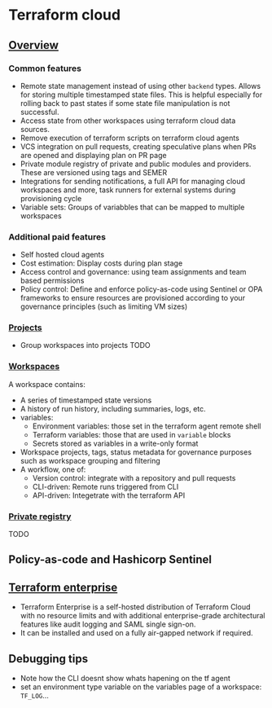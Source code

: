 # Terraform cloud

## [Overview](https://developer.hashicorp.com/terraform/cloud-docs/overview)

### Common features

- Remote state management instead of using other `backend` types. Allows for
  storing multiple timestamped state files. This is helpful especially for
  rolling back to past states if some state file manipulation is not successful.
- Access state from other workspaces using terraform cloud data sources.
- Remove execution of terraform scripts on terraform cloud agents
- VCS integration on pull requests, creating speculative plans when PRs are
  opened and displaying plan on PR page
- Private module registry of private and public modules and providers. These
  are versioned using tags and SEMER
- Integrations for sending notifications, a full API for managing cloud
  workspaces and more, task runners for external systems during provisioning
  cycle
- Variable sets: Groups of variabbles that can be mapped to multiple workspaces

### Additional paid features

- Self hosted cloud agents
- Cost estimation: Display costs during plan stage
- Access control and governance: using team assignments and team based permissions 
- Policy control: Define and enforce policy-as-code using Sentinel or OPA frameworks
  to ensure resources are provisioned according to your governance principles (such as limiting VM sizes)

### [Projects](https://developer.hashicorp.com/terraform/tutorials/cloud/projects)

- Group workspaces into projects
TODO

### [Workspaces](https://developer.hashicorp.com/terraform/cloud-docs/workspaces)

A workspace contains:
- A series of timestamped state versions
- A history of run history, including summaries, logs, etc.
- variables:
  - Environment variables: those set in the terraform agent remote shell
  - Terraform variables: those that are used in `variable` blocks
  - Secrets stored as variables in a write-only format
- Workspace projects, tags, status metadata for governance purposes such as workspace grouping and filtering
- A workflow, one of:
  - Version control: integrate with a repository and pull requests
  - CLI-driven: Remote runs triggered from CLI
  - API-driven: Integetrate with the terraform API

### [Private registry](https://developer.hashicorp.com/terraform/registry/private)

TODO

## Policy-as-code and Hashicorp Sentinel

## [Terraform enterprise](https://developer.hashicorp.com/terraform/enterprise)

- Terraform Enterprise is a self-hosted distribution of Terraform Cloud with no resource limits and with additional enterprise-grade architectural features like audit logging and SAML single sign-on. 
- It can be installed and used on a fully air-gapped network if required.

## Debugging tips

- Note how the CLI doesnt show whats hapening on the tf agent
- set an environment type variable on the variables page of a workspace: `TF_LOG`...
